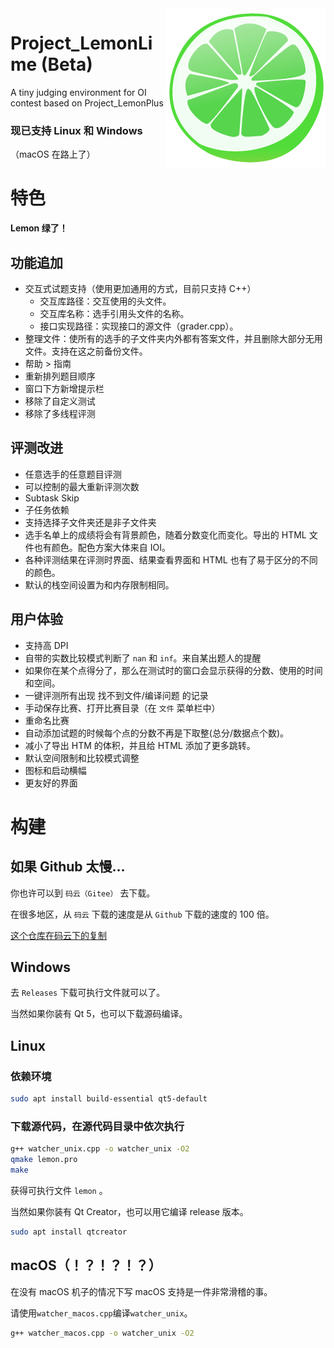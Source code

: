 <img src="pics/icon.png" align=right />

# Project_LemonLime (Beta)

A tiny judging environment for OI contest based on Project_LemonPlus

### 现已支持 Linux 和 Windows

（macOS 在路上了）

# 特色

**Lemon 绿了！**

## 功能追加

- 交互式试题支持（使用更加通用的方式，目前只支持 C++）
  - 交互库路径：交互使用的头文件。
  - 交互库名称：选手引用头文件的名称。
  - 接口实现路径：实现接口的源文件（grader.cpp）。
- 整理文件：使所有的选手的子文件夹内外都有答案文件，并且删除大部分无用文件。支持在这之前备份文件。
- 帮助 > 指南
- 重新排列题目顺序
- 窗口下方新增提示栏
- 移除了自定义测试
- 移除了多线程评测

## 评测改进

- 任意选手的任意题目评测
- 可以控制的最大重新评测次数
- Subtask Skip
- 子任务依赖
- 支持选择子文件夹还是非子文件夹
- 选手名单上的成绩将会有背景颜色，随着分数变化而变化。导出的 HTML 文件也有颜色。配色方案大体来自 IOI。
- 各种评测结果在评测时界面、结果查看界面和 HTML 也有了易于区分的不同的颜色。
- 默认的栈空间设置为和内存限制相同。

## 用户体验

- 支持高 DPI
- 自带的实数比较模式判断了 ``nan`` 和 ``inf``。来自某出题人的提醒
- 如果你在某个点得分了，那么在测试时的窗口会显示获得的分数、使用的时间和空间。
- 一键评测所有出现 找不到文件/编译问题 的记录
- 手动保存比赛、打开比赛目录（在 `文件` 菜单栏中）
- 重命名比赛
- 自动添加试题的时候每个点的分数不再是下取整(总分/数据点个数)。
- 减小了导出 HTM 的体积，并且给 HTML 添加了更多跳转。
- 默认空间限制和比较模式调整
- 图标和启动横幅
- 更友好的界面



# 构建

## 如果 Github 太慢…

你也许可以到 ``码云（Gitee）`` 去下载。

在很多地区，从 ``码云`` 下载的速度是从 ``Github`` 下载的速度的 100 倍。

[这个仓库在码云下的复制](https://gitee.com/iotang/Project_LemonLime)

## Windows

去 `Releases` 下载可执行文件就可以了。

当然如果你装有 Qt 5，也可以下载源码编译。

## Linux 

### 依赖环境

```bash
sudo apt install build-essential qt5-default
```

### 下载源代码，在源代码目录中依次执行

```bash
g++ watcher_unix.cpp -o watcher_unix -O2
qmake lemon.pro
make
```

获得可执行文件 ``lemon`` 。

当然如果你装有 Qt Creator，也可以用它编译 release 版本。

```bash
sudo apt install qtcreator
```

## macOS（！？！？！？）

在没有 macOS 机子的情况下写 macOS 支持是一件非常滑稽的事。

请使用``watcher_macos.cpp``编译``watcher_unix``。

```bash
g++ watcher_macos.cpp -o watcher_unix -O2
```

